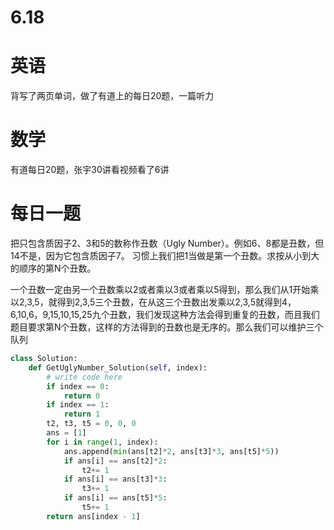 # 6.18

# 英语

背写了两页单词，做了有道上的每日20题，一篇听力

# 数学    

有道每日20题，张宇30讲看视频看了6讲

#  每日一题  

把只包含质因子2、3和5的数称作丑数（Ugly Number）。例如6、8都是丑数，但14不是，因为它包含质因子7。 习惯上我们把1当做是第一个丑数。求按从小到大的顺序的第N个丑数。

一个丑数一定由另一个丑数乘以2或者乘以3或者乘以5得到，那么我们从1开始乘以2,3,5，就得到2,3,5三个丑数，在从这三个丑数出发乘以2,3,5就得到4，6,10,6，9,15,10,15,25九个丑数，我们发现这种方法会得到重复的丑数，而且我们题目要求第N个丑数，这样的方法得到的丑数也是无序的。那么我们可以维护三个队列

```python
class Solution:
    def GetUglyNumber_Solution(self, index):
        # write code here
        if index == 0:
            return 0
        if index == 1:
            return 1
        t2, t3, t5 = 0, 0, 0
        ans = [1]
        for i in range(1, index):
            ans.append(min(ans[t2]*2, ans[t3]*3, ans[t5]*5))
            if ans[i] == ans[t2]*2:
                t2+= 1
            if ans[i] == ans[t3]*3:
                t3+= 1
            if ans[i] == ans[t5]*5:
                t5+= 1
        return ans[index - 1]
```


